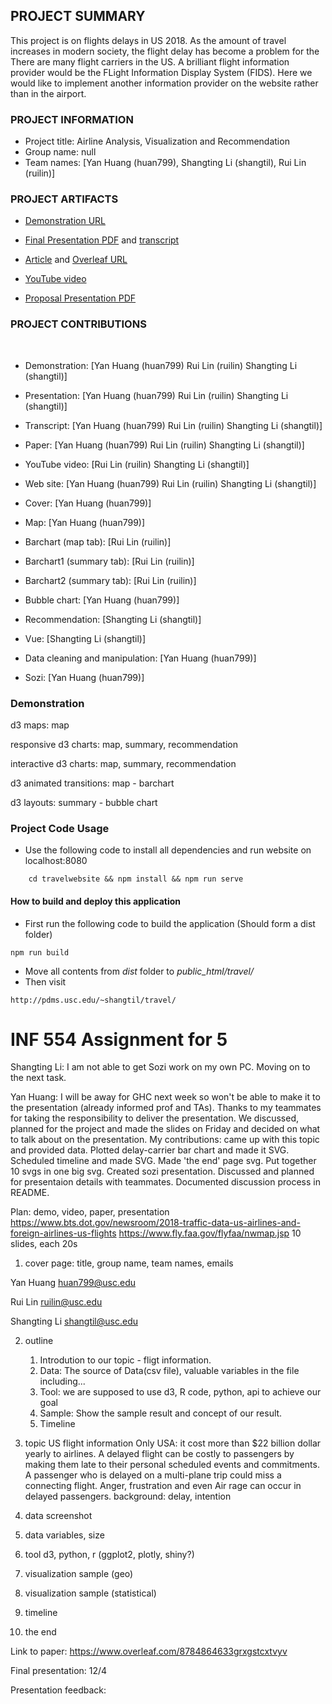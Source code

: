 ## PROJECT SUMMARY

This project is on flights delays in US 2018. As the amount of travel increases in modern society, the flight delay has become a  problem for the There are many flight carriers in the US. A brilliant flight information provider would be the FLight Information Display System (FIDS). Here we would like to implement another information provider on the website rather than in the airport.

### PROJECT INFORMATION

- Project title: Airline Analysis, Visualization and Recommendation
- Group name: null
- Team names: [Yan Huang (huan799), Shangting Li (shangtil), Rui Lin (ruilin)]

### PROJECT ARTIFACTS

- [Demonstration URL](http://pdms.usc.edu/~shangtil/travel/)
- [Final Presentation PDF](http://pdms.usc.edu/~huan799/a5/final_presentation.sozi.html) and [transcript](https://github.com/INF554/a5-null/blob/master/PRESENTATION_TRANSCRIPT.md)
- [Article](http://pdms.usc.edu/~shangtil/Final_Project.pdf) and [Overleaf URL](https://www.overleaf.com/8784864633grxgstcxtvyv)
- [YouTube video](https://www.youtube.com/watch?v=5JrmOPHiFHY)

- [Proposal Presentation PDF](http://pdms.usc.edu/~huan799/a5/pre.sozi.html#frame1843)

### PROJECT CONTRIBUTIONS
​
- Demonstration: [Yan Huang (huan799) Rui Lin (ruilin) Shangting Li (shangtil)]
- Presentation: [Yan Huang (huan799) Rui Lin (ruilin) Shangting Li (shangtil)]
- Transcript: [Yan Huang (huan799) Rui Lin (ruilin) Shangting Li (shangtil)]
- Paper: [Yan Huang (huan799) Rui Lin (ruilin) Shangting Li (shangtil)]
- YouTube video: [Rui Lin (ruilin) Shangting Li (shangtil)]
​
- Web site: [Yan Huang (huan799) Rui Lin (ruilin) Shangting Li (shangtil)]
- Cover: [Yan Huang (huan799)]
- Map: [Yan Huang (huan799)]
- Barchart (map tab): [Rui Lin (ruilin)]
- Barchart1 (summary tab): [Rui Lin (ruilin)]
- Barchart2 (summary tab): [Rui Lin (ruilin)]
- Bubble chart: [Yan Huang (huan799)]
- Recommendation: [Shangting Li (shangtil)]

- Vue: [Shangting Li (shangtil)]
- Data cleaning and manipulation: [Yan Huang (huan799)]
- Sozi: [Yan Huang (huan799)]

### Demonstration
d3 maps: map

responsive d3 charts: map, summary, recommendation

interactive d3 charts: map, summary, recommendation

d3 animated transitions: map - barchart 

d3 layouts: summary - bubble chart

### Project Code Usage
- Use the following code to install all dependencies and run website on localhost:8080
```aidl
    cd travelwebsite && npm install && npm run serve
```

#### How to build and deploy this application
- First run the following code to build the application (Should form a dist folder)
```aidl
npm run build
```

- Move all contents from *dist* folder to *public_html/travel/*
- Then visit 
```aidl
http://pdms.usc.edu/~shangtil/travel/
```
# INF 554 Assignment for 5

Shangting Li: I am not able to get Sozi work on my own PC. Moving on to the next task.

Yan Huang: I will be away for GHC next week so won't be able to make it to the presentation (already informed prof and TAs). Thanks to my teammates for taking the responsibility to deliver the presentation. We discussed, planned for the project and made the slides on Friday and decided on what to talk about on the presentation. My contributions: came up with this topic and provided data. Plotted delay-carrier bar chart and made it SVG. Scheduled timeline and made SVG. Made 'the end' page svg. Put together 10 svgs in one big svg. Created sozi presentation. Discussed and planned for presentaion details with teammates. Documented discussion process in README.

Plan:
demo, video, paper, presentation
https://www.bts.dot.gov/newsroom/2018-traffic-data-us-airlines-and-foreign-airlines-us-flights
https://www.fly.faa.gov/flyfaa/nwmap.jsp
10 slides, each 20s
1) cover page: title, group name, team names, emails

Yan Huang huan799@usc.edu

Rui Lin ruilin@usc.edu

Shangting Li shangtil@usc.edu

2) outline
    1. Introdution to our topic - fligt information. 
    2. Data: The source of Data(csv file), valuable variables in the file including... 
    3. Tool: we are supposed to use d3, R code, python, api to achieve our goal
    4. Sample: Show the sample result and concept of our result.
    5. Timeline
3) topic
US flight information
Only USA: it cost more than $22 billion dollar yearly to airlines.
A delayed flight can be costly to passengers by making them late to their personal scheduled events and commitments. 
A passenger who is delayed on a multi-plane trip could miss a connecting flight. Anger, frustration and even Air rage can occur in delayed passengers.
background: delay, intention

4) data
screenshot

5) data 
variables, size

6) tool
d3, python, r (ggplot2, plotly, shiny?)

7) visualization sample (geo)
8) visualization sample (statistical)
9) timeline
10) the end


Link to paper: https://www.overleaf.com/8784864633grxgstcxtvyv

Final presentation: 12/4

Presentation feedback:

